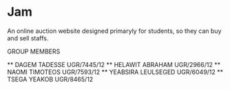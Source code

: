 # Jam

An online auction website designed primaryly for students, so they can buy and sell staffs.

GROUP MEMBERS

** DAGEM TADESSE UGR/7445/12
** HELAWIT ABRAHAM UGR/2966/12
** NAOMI TIMOTEOS UGR/7593/12
** YEABSIRA LEULSEGED UGR/6049/12
** TSEGA YEAKOB UGR/8465/12
